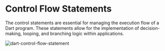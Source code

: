 # Control Flow Statements  

The control statements are essential for managing the execution flow of a Dart program. These statements allow for the implementation of decision-making, looping, and branching logic within applications.

![dart-control-flow-statement](https://github.com/user-attachments/assets/0bf41afe-e605-4eb8-9d5f-d751c1be3ae9)
